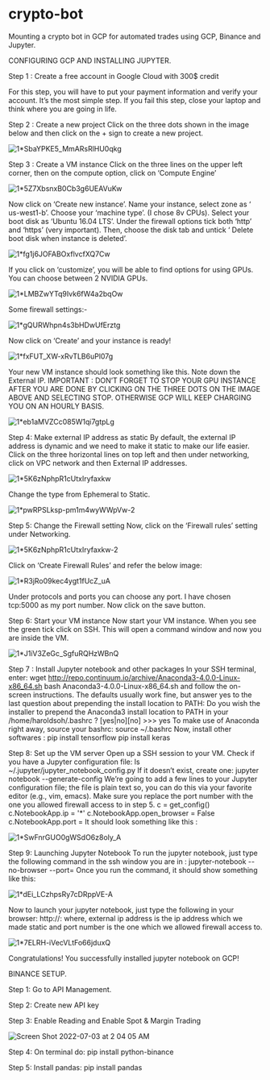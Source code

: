 # crypto-bot
Mounting a crypto bot in GCP for automated trades using GCP, Binance and Jupyter.

CONFIGURING GCP AND INSTALLING JUPYTER.

Step 1 : Create a free account in Google Cloud with 300$ credit


For this step, you will have to put your payment information and verify your account. It’s the most simple step. If you fail this step, close your laptop and think where you are going in life.

Step 2 : Create a new project
Click on the three dots shown in the image below and then click on the + sign to create a new project.

![1*SbaYPKE5_MmARsRlHU0qkg](https://user-images.githubusercontent.com/12050212/177019065-fe9dd8f1-19db-4761-abd6-03f6ba88d441.png)


Step 3 : Create a VM instance
Click on the three lines on the upper left corner, then on the compute option, click on ‘Compute Engine’

![1*5Z7XbsnxB0Cb3g6UEAVuKw](https://user-images.githubusercontent.com/12050212/177019081-5ff22c31-07fd-41fd-b908-975f380c47f7.png)

Now click on ‘Create new instance’. Name your instance, select zone as ‘ us-west1-b’. Choose your ‘machine type’. (I chose 8v CPUs).
Select your boot disk as ‘Ubuntu 16.04 LTS’. Under the firewall options tick both ‘http’ and ‘https’ (very important). Then, choose the disk tab and untick ‘ Delete boot disk when instance is deleted’.

![1*fg1j6JOFABOxflvcfXQ7Cw](https://user-images.githubusercontent.com/12050212/177019110-90618697-c393-432a-87c1-cbcff00f14a0.png)


If you click on ‘customize’, you will be able to find options for using GPUs. You can choose between 2 NVIDIA GPUs.

![1*LMBZwYTq9Ivk6fW4a2bqOw](https://user-images.githubusercontent.com/12050212/177019116-625ca1a9-466d-45dc-9dfb-10739f7b6461.png)


Some firewall settings:-

![1*gQURWhpn4s3bHDwUfErztg](https://user-images.githubusercontent.com/12050212/177019129-1082d3a6-1ad3-4893-b843-af2a39f10833.png)

Now click on ‘Create’ and your instance is ready!

![1*fxFUT_XW-xRvTLB6uPl07g](https://user-images.githubusercontent.com/12050212/177019134-3dca9f12-42b9-4f17-8f92-d09fc0f2a87d.png)

Your new VM instance should look something like this. Note down the External IP.
IMPORTANT : DON’T FORGET TO STOP YOUR GPU INSTANCE AFTER YOU ARE DONE BY CLICKING ON THE THREE DOTS ON THE IMAGE ABOVE AND SELECTING STOP. OTHERWISE GCP WILL KEEP CHARGING YOU ON AN HOURLY BASIS.

![1*eb1aMVZCc085W1qi7gtpLg](https://user-images.githubusercontent.com/12050212/177019142-24a55363-f123-4310-8126-ece18bb2e7d9.png)

Step 4: Make external IP address as static
By default, the external IP address is dynamic and we need to make it static to make our life easier. Click on the three horizontal lines on top left and then under networking, click on VPC network and then External IP addresses.

![1*5K6zNphpR1cUtxIryfaxkw](https://user-images.githubusercontent.com/12050212/177019146-28400e70-7d18-48ad-a0e2-6d828af29604.png)

Change the type from Ephemeral to Static.

![1*pwRPSLksp-pm1m4wyWWpVw-2](https://user-images.githubusercontent.com/12050212/177019159-7b03efdd-cb24-4d4f-83da-9df4c911ef69.png)

Step 5: Change the Firewall setting
Now, click on the ‘Firewall rules’ setting under Networking.

![1*5K6zNphpR1cUtxIryfaxkw-2](https://user-images.githubusercontent.com/12050212/177019166-d7c7543e-48d7-4702-b61a-08fd53e2bdbd.png)

Click on ‘Create Firewall Rules’ and refer the below image:

![1*R3jRo09kec4ygt1fUcZ_uA](https://user-images.githubusercontent.com/12050212/177019175-dce8dced-9ab8-4e46-b07b-c906d47e2e79.png)

Under protocols and ports you can choose any port. I have chosen tcp:5000 as my port number. Now click on the save button.

Step 6: Start your VM instance
Now start your VM instance. When you see the green tick click on SSH. This will open a command window and now you are inside the VM.

![1*J1iV3ZeGc_SgfuRQHzWBnQ](https://user-images.githubusercontent.com/12050212/177019181-d9e8649b-7f61-4bdb-9939-7d648ed70928.png)

Step 7 : Install Jupyter notebook and other packages
In your SSH terminal, enter:
wget http://repo.continuum.io/archive/Anaconda3-4.0.0-Linux-x86_64.sh
bash Anaconda3-4.0.0-Linux-x86_64.sh
and follow the on-screen instructions. The defaults usually work fine, but answer yes to the last question about prepending the install location to PATH:
Do you wish the installer to prepend the 
Anaconda3 install location to PATH 
in your /home/haroldsoh/.bashrc ? 
[yes|no][no] >>> yes
To make use of Anaconda right away, source your bashrc:
source ~/.bashrc
Now, install other softwares :
pip install tensorflow
pip install keras

Step 8: Set up the VM server
Open up a SSH session to your VM. Check if you have a Jupyter configuration file:
ls ~/.jupyter/jupyter_notebook_config.py
If it doesn’t exist, create one:
jupyter notebook --generate-config
We’re going to add a few lines to your Jupyter configuration file; the file is plain text so, you can do this via your favorite editor (e.g., vim, emacs). Make sure you replace the port number with the one you allowed firewall access to in step 5.
c = get_config()
c.NotebookApp.ip = '*'
c.NotebookApp.open_browser = False
c.NotebookApp.port = <Port Number>
It should look something like this :
  
![1*SwFnrGUO0gWSdO6z8oly_A](https://user-images.githubusercontent.com/12050212/177019194-d01f5be7-5fbc-4e7d-a0ed-b5d4432cbb78.png)

Step 9: Launching Jupyter Notebook
To run the jupyter notebook, just type the following command in the ssh window you are in :
jupyter-notebook --no-browser --port=<PORT-NUMBER>
Once you run the command, it should show something like this:
  
![1*dEi_LCzhpsRy7cDRppVE-A](https://user-images.githubusercontent.com/12050212/177019201-a737ac06-907b-423a-83e2-a0491a4bc02f.png)

Now to launch your jupyter notebook, just type the following in your browser:
http://<External Static IP Address>:<Port Number>
where, external ip address is the ip address which we made static and port number is the one which we allowed firewall access to.
  
![1*7ELRH-iVecVLtFo66jduxQ](https://user-images.githubusercontent.com/12050212/177019213-1d6414d2-7fee-4443-912f-55d28e3e7a39.png)

Congratulations! You successfully installed jupyter notebook on GCP!
  
BINANCE SETUP.

Step 1: Go to API Management.
  
Step 2: Create new API key

Step 3: Enable Reading and Enable Spot & Margin Trading
  
![Screen Shot 2022-07-03 at 2 04 05 AM](https://user-images.githubusercontent.com/12050212/177027342-4b07e20c-a525-4ac8-8234-939bdf61b066.png)

Step 4: On terminal do: pip install python-binance

Step 5: Install pandas: pip install pandas
